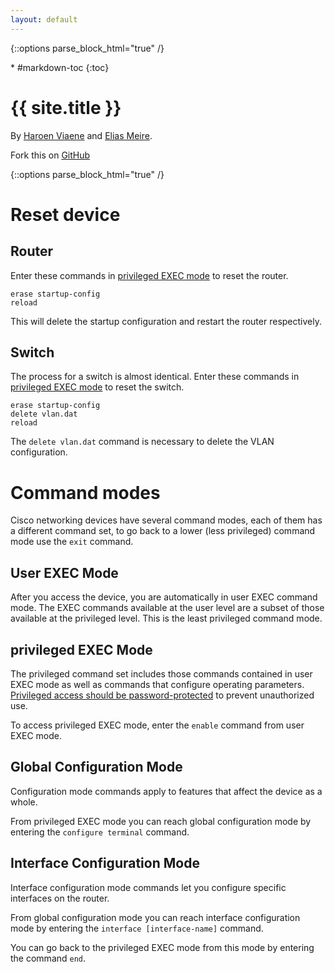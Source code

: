 ```yaml
---
layout: default
---
```

{::options parse_block_html="true" /}
<div class="aside">
<div class="aside-content">
* #markdown-toc
{:toc}

# {{ site.title }}

By [Haroen Viaene](https://github.com/haroenv) and [Elias Meire](https://github.com/eliasmeire).

Fork this on [GitHub](https://github.com/haroenv/ccna-summary)
</div>
</div>

{::options parse_block_html="true" /}
<div class="content">

# Reset device

## Router

Enter these commands in [privileged EXEC mode](#command-modes) to reset the router.

<pre><code>erase startup-config
reload
</code></pre>

This will delete the startup configuration and restart the router respectively.


## Switch
The process for a switch is almost identical. Enter these commands in [privileged EXEC mode](#command-modes) to reset the switch.

<pre><code>erase startup-config
delete vlan.dat
reload
</code></pre>

The `delete vlan.dat` command is necessary to delete the VLAN configuration.

# Command modes

Cisco networking devices have several command modes, each of them has a different command set, to go back to a lower (less privileged) command mode use the `exit` command.

## User EXEC Mode

After you access the device, you are automatically in user EXEC command mode. The EXEC commands available at the user level are a subset of those available at the privileged level. This is the least privileged command mode.

## privileged EXEC Mode

The privileged command set includes those commands contained in user EXEC mode as well as commands that configure operating parameters. [Privileged access should be password-protected](#passwords) to prevent unauthorized use.

To access privileged EXEC mode, enter the `enable` command from user EXEC mode.

## Global Configuration Mode

Configuration mode commands apply to features that affect the device as a whole.

From privileged EXEC mode you can reach global configuration mode by entering the `configure terminal` command.

## Interface Configuration Mode

Interface configuration mode commands let you configure specific interfaces on the router.

From global configuration mode you can reach interface configuration mode by entering the `interface [interface-name]` command.

You can go back to the privileged EXEC mode from this mode by entering the command `end`.
</div>